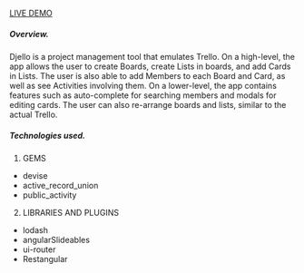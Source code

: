 [LIVE DEMO](http://djello-cjv.herokuapp.com)

##### Overview.

Djello is a project management tool that emulates Trello. On a high-level, the app allows the user to create Boards, create Lists in boards, and add Cards in Lists. The user is also able to add Members to each Board and Card, as well as see Activities involving them. On a lower-level, the app contains features such as auto-complete for searching members and modals for editing cards. The user can also re-arrange boards and lists, similar to the actual Trello.

##### Technologies used.

1. GEMS
* devise
* active_record_union
* public_activity

2. LIBRARIES AND PLUGINS
* lodash
* angularSlideables
* ui-router
* Restangular
